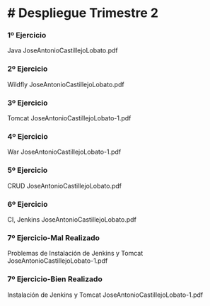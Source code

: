 <h1># Despliegue Trimestre 2</h1>

<h3> 1º Ejercicio</h3>

<p>Java JoseAntonioCastillejoLobato.pdf </p>

<h3> 2º Ejercicio</h3>

<p>Wildfly JoseAntonioCastillejoLobato.pdf </p>

<h3> 3º Ejercicio</h3>

<p>Tomcat JoseAntonioCastillejoLobato-1.pdf </p>


<h3> 4º Ejercicio</h3>

<p>War JoseAntonioCastillejoLobato-1.pdf </p>


<h3> 5º Ejercicio</h3>

<p>CRUD JoseAntonioCastillejoLobato.pdf </p>

<h3> 6º Ejercicio</h3>

<p>CI, Jenkins JoseAntonioCastillejoLobato.pdf</p>

<h3> 7º Ejercicio-Mal Realizado</h3>

<p>Problemas de Instalación de Jenkins y Tomcat JoseAntonioCastillejoLobato-1.pdf </p>

<h3> 7º Ejercicio-Bien Realizado</h3>

<p>Instalación de Jenkins y Tomcat JoseAntonioCastillejoLobato-1.pdf </p>

